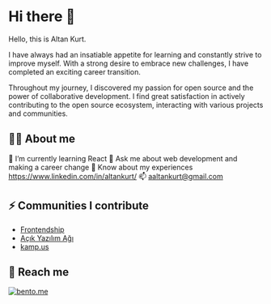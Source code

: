 # Hi there 👋

Hello, this is Altan Kurt.

I have always had an insatiable appetite for learning and constantly strive to improve myself. With a strong desire to embrace new challenges, I have completed an exciting career transition.

Throughout my journey, I discovered my passion for open source and the power of collaborative development. I find great satisfaction in actively contributing to the open source ecosystem, interacting with various projects and communities.


## 🧑‍💻 About me

🌱 I’m currently learning React
💬 Ask me about web development and making a career change
📄 Know about my experiences https://www.linkedin.com/in/altankurt/
📫 aaltankurt@gmail.com


## ⚡ Communities I contribute

- [Frontendship](https://github.com/frontendship)
- [Açık Yazılım Ağı](https://github.com/acikkaynak)
- [kamp.us](https://github.com/kamp-us)


## 📱 Reach me

[![bento.me](https://img.shields.io/badge/reach-my_accounts-%231886060)](https://bento.me/altan)
